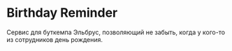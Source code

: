 # Birthday Reminder
Сервис для буткемпа Эльбрус, позволяющий не забыть, когда у кого-то из сотрудников день рождения.
